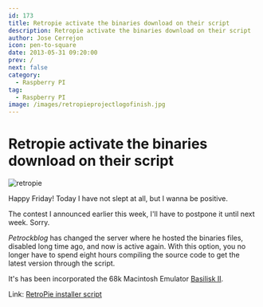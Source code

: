 ```yaml
---
id: 173
title: Retropie activate the binaries download on their script
description: Retropie activate the binaries download on their script
author: Jose Cerrejon
icon: pen-to-square
date: 2013-05-31 09:20:00
prev: /
next: false
category:
  - Raspberry PI
tag:
  - Raspberry PI
image: /images/retropieprojectlogofinish.jpg
---
```


# Retropie activate the binaries download on their script

![retropie](/images/retropieprojectlogofinish.jpg)

Happy Friday! Today I have not slept at all, but I wanna be positive.

The contest I announced earlier this week, I'll have to postpone it until next week. Sorry.

*Petrockblog* has changed the server where he hosted the binaries files, disabled long time ago, and now is active again. With this option, you no longer have to spend eight hours compiling the source code to get the latest version through the script.

It's has been incorporated the 68k Macintosh Emulator [Basilisk II](http://basilisk.cebix.net/).

Link: [RetroPie installer script](http://blog.petrockblock.com/2012/07/22/retropie-setup-an-initialization-script-for-retroarch-on-the-raspberry-pi/)